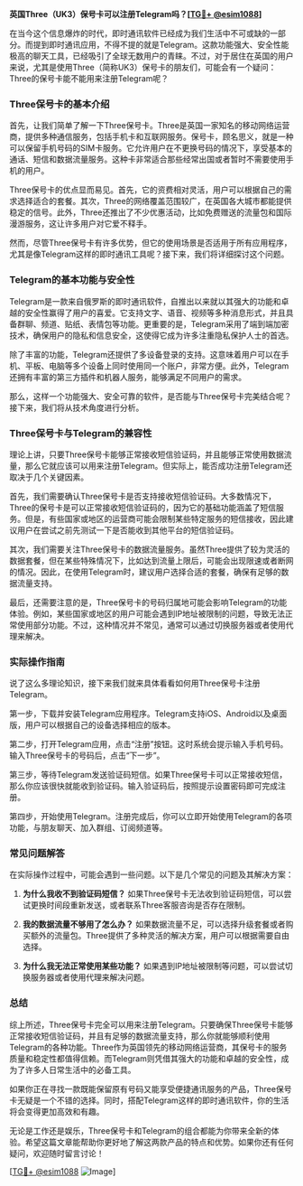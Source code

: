 **英国Three（UK3）保号卡可以注册Telegram吗？[[TG💪+ @esim1088](https://t.me/s/esim1088)]**

在当今这个信息爆炸的时代，即时通讯软件已经成为我们生活中不可或缺的一部分。而提到即时通讯应用，不得不提的就是Telegram。这款功能强大、安全性能极高的聊天工具，已经吸引了全球无数用户的青睐。不过，对于居住在英国的用户来说，尤其是使用Three（简称UK3）保号卡的朋友们，可能会有一个疑问：Three的保号卡能不能用来注册Telegram呢？

### Three保号卡的基本介绍

首先，让我们简单了解一下Three保号卡。Three是英国一家知名的移动网络运营商，提供多种通信服务，包括手机卡和互联网服务。保号卡，顾名思义，就是一种可以保留手机号码的SIM卡服务。它允许用户在不更换号码的情况下，享受基本的通话、短信和数据流量服务。这种卡非常适合那些经常出国或者暂时不需要使用手机的用户。

Three保号卡的优点显而易见。首先，它的资费相对灵活，用户可以根据自己的需求选择适合的套餐。其次，Three的网络覆盖范围较广，在英国各大城市都能提供稳定的信号。此外，Three还推出了不少优惠活动，比如免费赠送的流量包和国际漫游服务，这让许多用户对它爱不释手。

然而，尽管Three保号卡有许多优势，但它的使用场景是否适用于所有应用程序，尤其是像Telegram这样的即时通讯工具呢？接下来，我们将详细探讨这个问题。

### Telegram的基本功能与安全性

Telegram是一款来自俄罗斯的即时通讯软件，自推出以来就以其强大的功能和卓越的安全性赢得了用户的喜爱。它支持文字、语音、视频等多种消息形式，并且具备群聊、频道、贴纸、表情包等功能。更重要的是，Telegram采用了端到端加密技术，确保用户的隐私和信息安全，这使得它成为许多注重隐私保护人士的首选。

除了丰富的功能，Telegram还提供了多设备登录的支持。这意味着用户可以在手机、平板、电脑等多个设备上同时使用同一个账户，非常方便。此外，Telegram还拥有丰富的第三方插件和机器人服务，能够满足不同用户的需求。

那么，这样一个功能强大、安全可靠的软件，是否能与Three保号卡完美结合呢？接下来，我们将从技术角度进行分析。

### Three保号卡与Telegram的兼容性

理论上讲，只要Three保号卡能够正常接收短信验证码，并且能够正常使用数据流量，那么它就应该可以用来注册Telegram。但实际上，能否成功注册Telegram还取决于几个关键因素。

首先，我们需要确认Three保号卡是否支持接收短信验证码。大多数情况下，Three的保号卡是可以正常接收短信验证码的，因为它的基础功能涵盖了短信服务。但是，有些国家或地区的运营商可能会限制某些特定服务的短信接收，因此建议用户在尝试之前先测试一下是否能收到其他平台的短信验证码。

其次，我们需要关注Three保号卡的数据流量服务。虽然Three提供了较为灵活的数据套餐，但在某些特殊情况下，比如达到流量上限后，可能会出现限速或者断网的情况。因此，在使用Telegram时，建议用户选择合适的套餐，确保有足够的数据流量支持。

最后，还需要注意的是，Three保号卡的号码归属地可能会影响Telegram的功能体验。例如，某些国家或地区的用户可能会遇到IP地址被限制的问题，导致无法正常使用部分功能。不过，这种情况并不常见，通常可以通过切换服务器或者使用代理来解决。

### 实际操作指南

说了这么多理论知识，接下来我们就来具体看看如何用Three保号卡注册Telegram。

第一步，下载并安装Telegram应用程序。Telegram支持iOS、Android以及桌面版，用户可以根据自己的设备选择相应的版本。

第二步，打开Telegram应用，点击“注册”按钮。这时系统会提示输入手机号码。输入Three保号卡的号码后，点击“下一步”。

第三步，等待Telegram发送验证码短信。如果Three保号卡可以正常接收短信，那么你应该很快就能收到验证码。输入验证码后，按照提示设置密码即可完成注册。

第四步，开始使用Telegram。注册完成后，你可以立即开始使用Telegram的各项功能，与朋友聊天、加入群组、订阅频道等。

### 常见问题解答

在实际操作过程中，可能会遇到一些问题。以下是几个常见的问题及其解决方案：

1. **为什么我收不到验证码短信？**
   如果Three保号卡无法收到验证码短信，可以尝试更换时间段重新发送，或者联系Three客服咨询是否存在限制。

2. **我的数据流量不够用了怎么办？**
   如果数据流量不足，可以选择升级套餐或者购买额外的流量包。Three提供了多种灵活的解决方案，用户可以根据需要自由选择。

3. **为什么我无法正常使用某些功能？**
   如果遇到IP地址被限制等问题，可以尝试切换服务器或者使用代理来解决问题。

### 总结

综上所述，Three保号卡完全可以用来注册Telegram。只要确保Three保号卡能够正常接收短信验证码，并且有足够的数据流量支持，那么你就能够顺利使用Telegram的各种功能。Three作为英国领先的移动网络运营商，其保号卡的服务质量和稳定性都值得信赖。而Telegram则凭借其强大的功能和卓越的安全性，成为了许多人日常生活中的必备工具。

如果你正在寻找一款既能保留原有号码又能享受便捷通讯服务的产品，Three保号卡无疑是一个不错的选择。同时，搭配Telegram这样的即时通讯软件，你的生活将会变得更加高效和有趣。

无论是工作还是娱乐，Three保号卡和Telegram的组合都能为你带来全新的体验。希望这篇文章能帮助你更好地了解这两款产品的特点和优势。如果你还有任何疑问，欢迎随时留言讨论！

[[TG💪+ @esim1088](https://t.me/s/esim1088) ![Image](https://i.postimg.cc/4NQfJmqS/Snipaste-2025-05-13-00-14-12.png)]